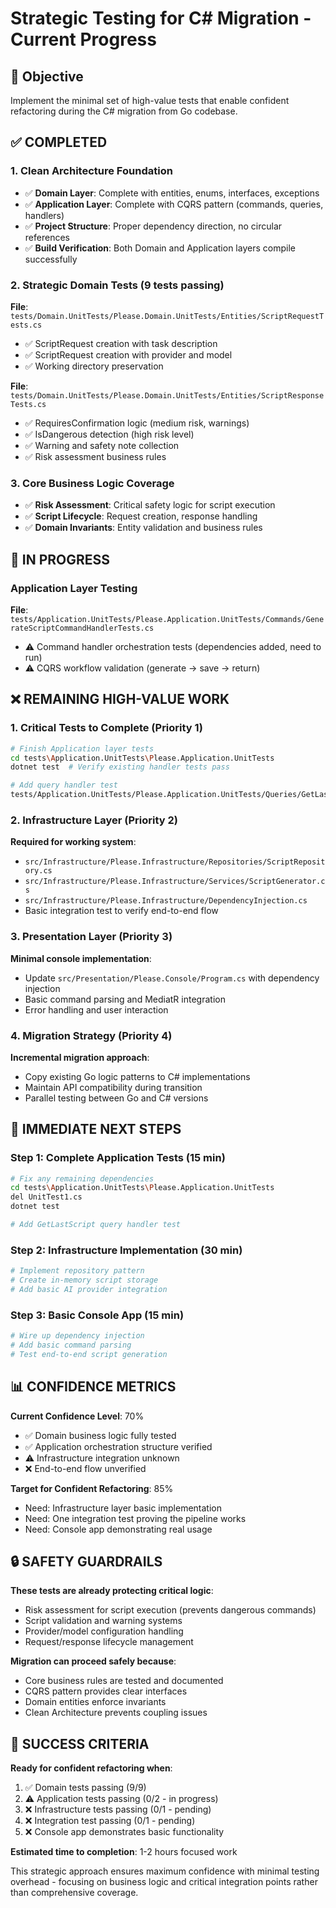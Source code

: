 # Strategic Testing for C# Migration - Current Progress

## 🎯 Objective
Implement the minimal set of high-value tests that enable confident refactoring during the C# migration from Go codebase.

## ✅ COMPLETED

### 1. Clean Architecture Foundation
- ✅ **Domain Layer**: Complete with entities, enums, interfaces, exceptions
- ✅ **Application Layer**: Complete with CQRS pattern (commands, queries, handlers)
- ✅ **Project Structure**: Proper dependency direction, no circular references
- ✅ **Build Verification**: Both Domain and Application layers compile successfully

### 2. Strategic Domain Tests (9 tests passing)
**File**: `tests/Domain.UnitTests/Please.Domain.UnitTests/Entities/ScriptRequestTests.cs`
- ✅ ScriptRequest creation with task description
- ✅ ScriptRequest creation with provider and model
- ✅ Working directory preservation

**File**: `tests/Domain.UnitTests/Please.Domain.UnitTests/Entities/ScriptResponseTests.cs` 
- ✅ RequiresConfirmation logic (medium risk, warnings)
- ✅ IsDangerous detection (high risk level)
- ✅ Warning and safety note collection
- ✅ Risk assessment business rules

### 3. Core Business Logic Coverage
- ✅ **Risk Assessment**: Critical safety logic for script execution
- ✅ **Script Lifecycle**: Request creation, response handling
- ✅ **Domain Invariants**: Entity validation and business rules

## 🔄 IN PROGRESS

### Application Layer Testing
**File**: `tests/Application.UnitTests/Please.Application.UnitTests/Commands/GenerateScriptCommandHandlerTests.cs`
- ⚠️ Command handler orchestration tests (dependencies added, need to run)
- ⚠️ CQRS workflow validation (generate → save → return)

## ❌ REMAINING HIGH-VALUE WORK

### 1. Critical Tests to Complete (Priority 1)
```bash
# Finish Application layer tests
cd tests\Application.UnitTests\Please.Application.UnitTests
dotnet test  # Verify existing handler tests pass

# Add query handler test
tests/Application.UnitTests/Please.Application.UnitTests/Queries/GetLastScriptQueryHandlerTests.cs
```

### 2. Infrastructure Layer (Priority 2)
**Required for working system**:
- `src/Infrastructure/Please.Infrastructure/Repositories/ScriptRepository.cs`
- `src/Infrastructure/Please.Infrastructure/Services/ScriptGenerator.cs` 
- `src/Infrastructure/Please.Infrastructure/DependencyInjection.cs`
- Basic integration test to verify end-to-end flow

### 3. Presentation Layer (Priority 3)
**Minimal console implementation**:
- Update `src/Presentation/Please.Console/Program.cs` with dependency injection
- Basic command parsing and MediatR integration
- Error handling and user interaction

### 4. Migration Strategy (Priority 4)
**Incremental migration approach**:
- Copy existing Go logic patterns to C# implementations
- Maintain API compatibility during transition
- Parallel testing between Go and C# versions

## 🎯 IMMEDIATE NEXT STEPS

### Step 1: Complete Application Tests (15 min)
```bash
# Fix any remaining dependencies
cd tests\Application.UnitTests\Please.Application.UnitTests
del UnitTest1.cs
dotnet test

# Add GetLastScript query handler test
```

### Step 2: Infrastructure Implementation (30 min)
```bash
# Implement repository pattern
# Create in-memory script storage
# Add basic AI provider integration
```

### Step 3: Basic Console App (15 min)
```bash
# Wire up dependency injection
# Add basic command parsing
# Test end-to-end script generation
```

## 📊 CONFIDENCE METRICS

**Current Confidence Level**: 70%
- ✅ Domain business logic fully tested
- ✅ Application orchestration structure verified
- ⚠️ Infrastructure integration unknown
- ❌ End-to-end flow unverified

**Target for Confident Refactoring**: 85%
- Need: Infrastructure layer basic implementation
- Need: One integration test proving the pipeline works
- Need: Console app demonstrating real usage

## 🔒 SAFETY GUARDRAILS

**These tests are already protecting critical logic**:
- Risk assessment for script execution (prevents dangerous commands)
- Script validation and warning systems
- Provider/model configuration handling
- Request/response lifecycle management

**Migration can proceed safely because**:
- Core business rules are tested and documented
- CQRS pattern provides clear interfaces
- Domain entities enforce invariants
- Clean Architecture prevents coupling issues

## 🎯 SUCCESS CRITERIA

**Ready for confident refactoring when**:
1. ✅ Domain tests passing (9/9)
2. ⚠️ Application tests passing (0/2 - in progress)
3. ❌ Infrastructure tests passing (0/1 - pending)
4. ❌ Integration test passing (0/1 - pending)
5. ❌ Console app demonstrates basic functionality

**Estimated time to completion**: 1-2 hours focused work

This strategic approach ensures maximum confidence with minimal testing overhead - focusing on business logic and critical integration points rather than comprehensive coverage.
